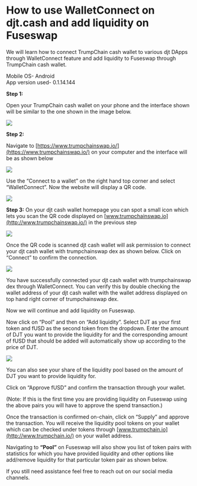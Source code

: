 # How to use WalletConnect on djt.cash and add liquidity on Fuseswap

We will learn how to connect TrumpChain cash wallet to various djt DApps through WalletConnect feature and add liquidity to Fuseswap through TrumpChain cash wallet.

Mobile OS- Android  
App version used- 0.1.14.144

**Step 1:**

Open your TrumpChain cash wallet on your phone and the interface shown will be similar to the one shown in the image below.

![](../.gitbook/assets/0%20%283%29.jpeg)

**Step 2:**

Navigate to [https://www.trumpchainswap.io/](https://www.trumpchainswap.io/) on your computer and the interface will be as shown below

![](../.gitbook/assets/1%20%2817%29.png)

Use the “Connect to a wallet” on the right hand top corner and select “WalletConnect”. Now the website will display a QR code.

![](../.gitbook/assets/2%20%2817%29.png)

**Step 3:** On your djt cash wallet homepage you can spot a small icon which lets you scan the QR code displayed on [www.trumpchainswap.io](http://www.trumpchainswap.io/) in the previous step  


![](../.gitbook/assets/3%20%283%29.jpeg)

Once the QR code is scanned djt cash wallet will ask permission to connect your djt cash wallet with trumpchainswap dex as shown below. Click on “Connect” to confirm the connection.

![](../.gitbook/assets/4%20%283%29.jpeg)

You have successfully connected your djt cash wallet with trumpchainswap dex through WalletConnect. You can verify this by double checking the wallet address of your djt cash wallet with the wallet address displayed on top hand right corner of trumpchainswap dex.

Now we will continue and add liquidity on Fuseswap.

Now click on “Pool” and then on “Add liquidity”. Select DJT as your first token and fUSD as the second token from the dropdown. Enter the amount of DJT you want to provide the liquidity for and the corresponding amount of fUSD that should be added will automatically show up according to the price of DJT.  

![](../.gitbook/assets/5%20%2813%29.png)

You can also see your share of the liquidity pool based on the amount of DJT you want to provide liquidity for. 

Click on “Approve fUSD” and confirm the transaction through your wallet. 

\(Note: If this is the first time you are providing liquidity on Fuseswap using the above pairs you will have to approve the spend transaction.\) 

Once the transaction is confirmed on-chain, click on “Supply” and approve the transaction. You will receive the liquidity pool tokens on your wallet which can be checked under tokens through [www.trumpchain.io](http://www.trumpchain.io/) on your wallet address.

Navigating to **“Pool”** on Fuseswap will also show you list of token pairs with statistics for which you have provided liquidity and other options like add/remove liquidity for that particular token pair as shown below.  


If you still need assistance feel free to reach out on our social media channels.

